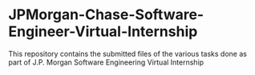 # JPMorgan-Chase-Software-Engineer-Virtual-Internship
This repository contains the submitted files of the various tasks done as part of J.P. Morgan Software Engineering Virtual Internship
